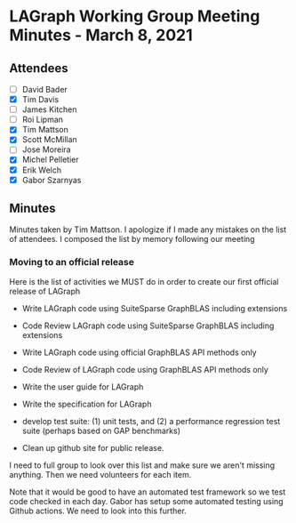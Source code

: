 # LAGraph Working Group Meeting Minutes - March 8,  2021

## Attendees
- [ ] David Bader
- [X] Tim Davis
- [ ] James Kitchen
- [ ] Roi Lipman
- [X] Tim Mattson
- [X] Scott McMillan
- [ ] Jose Moreira
- [X] Michel Pelletier
- [X] Erik Welch
- [X] Gabor Szarnyas

## Minutes

Minutes taken by Tim Mattson.  I apologize if I made any mistakes on the list of attendees.  I composed the list by memory following our meeting

### Moving to an official release

Here is the list of activities we MUST do in order to create our first official release of LAGraph

* Write LAGraph code using SuiteSparse GraphBLAS including extensions

* Code Review LAGraph code using SuiteSparse GraphBLAS including extensions

* Write LAGraph code using official GraphBLAS API methods only

* Code Review of LAGraph code using GraphBLAS API methods only

* Write the user guide for LAGraph

* Write the specification for LAGraph

* develop test suite: (1) unit tests, and (2) a performance regression test suite (perhaps based on GAP benchmarks)

* Clean up github site for public release.

I need to full group to look over this list and make sure we aren't missing anything.   Then we need volunteers for each item.

Note that it would be good to have an automated test framework so we test code checked in each day.   Gabor has setup some
automated testing using Github actions.  We need to look into this further.

